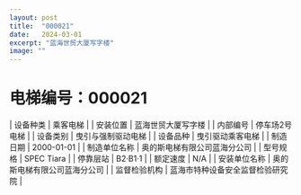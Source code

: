 ```yaml
---
layout: post
title:  "000021"
date:   2024-03-01
excerpt: "蓝海世贸大厦写字楼"
image: ""
---
```


# 电梯编号：000021

| 设备种类     | 乘客电梯                             |
| 安装位置     | 蓝海世贸大厦写字楼                 |
| 内部编号     | 停车场2号电梯                 |
| 设备类别     | 曳引与强制驱动电梯               |
| 设备品种     | 曳引驱动乘客电梯                 |
| 制造日期     | 2000-01-01                 |
| 制造单位名称 | 奥的斯电梯有限公司蓝海分公司             |
| 型号规格     | SPEC Tiara                           |
| 停靠层站     | B2·B1·1                           |
| 额定速度     | N/A                           |
| 安装单位名称 | 奥的斯电梯有限公司蓝海分公司 |
| 监督检验机构 | 蓝海市特种设备安全监督检验研究院 |


